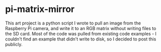 # pi-matrix-mirror
This art project is a python script I wrote to pull an image from the Raspberry Pi camera, and write it to an RGB matrix without writing files to the SD card. Most of the code was pulled from existing code examples - I couldn't find an example that didn't write to disk, so I decided to post this publicly.
